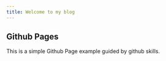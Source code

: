```yaml
---
title: Welcome to my blog
---
```


## Github Pages

This is a simple Github Page example guided by github skills.

